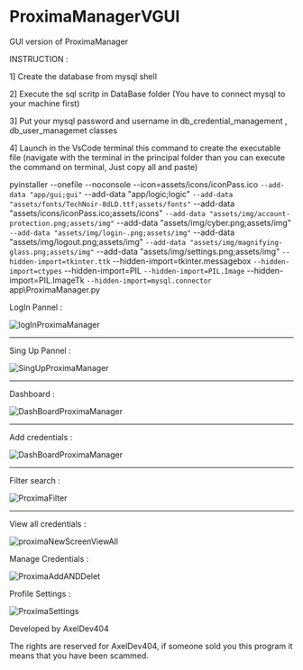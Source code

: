 # ProximaManagerVGUI
GUI version of ProximaManager 


INSTRUCTION :

1] Create the database from mysql shell

2] Execute the sql scritp in DataBase folder (You have to connect mysql to your machine first) 

3] Put your mysql password and username in db_credential_management , db_user_managemet classes  



4] Launch in the VsCode terminal this command to create the executable file (navigate with the terminal in the principal folder than you can execute the command on terminal, Just copy all and paste)
 
  pyinstaller --onefile --noconsole --icon=assets/icons/iconPass.ico `
  --add-data "app/gui;gui" `
  --add-data "app/logic;logic" `
  --add-data "assets/fonts/TechNoir-8dLD.ttf;assets/fonts" `
  --add-data "assets/icons/iconPass.ico;assets/icons" `
  --add-data "assets/img/account-protection.png;assets/img" `
  --add-data "assets/img/cyber.png;assets/img" `
  --add-data "assets/img/login-.png;assets/img" `
  --add-data "assets/img/logout.png;assets/img" `
  --add-data "assets/img/magnifying-glass.png;assets/img" `
  --add-data "assets/img/settings.png;assets/img" `
  --hidden-import=tkinter.ttk `
  --hidden-import=tkinter.messagebox `
  --hidden-import=ctypes `
  --hidden-import=PIL `
  --hidden-import=PIL.Image `
  --hidden-import=PIL.ImageTk `
  --hidden-import=mysql.connector `
  app\ProximaManager.py








LogIn Pannel : 

![logInProximaManager](https://github.com/user-attachments/assets/6253b1af-1bad-4090-9e61-5444db73cfe7)


--------------------------------------------------------------------------------------------------------------------------------------------

Sing Up Pannel : 

![SingUpProximaManager](https://github.com/user-attachments/assets/df0aee23-a500-45d5-a6e4-b229483e31fa)


--------------------------------------------------------------------------------------------------------------------------------------------

Dashboard : 

![DashBoardProximaManager](https://github.com/user-attachments/assets/c08f6d65-82ef-4b24-943d-7281988d4cda)


--------------------------------------------------------------------------------------------------------------------------------------------

Add credentials : 

![DashBoardProximaManager](https://github.com/user-attachments/assets/15a94797-ce37-417f-a7b7-24a3c67cd3b8)

--------------------------------------------------------------------------------------------------------------------------------------------

Filter search :

![ProximaFilter](https://github.com/user-attachments/assets/7b8681c3-c744-4e60-ba1f-6ee4badc0666)


--------------------------------------------------------------------------------------------------------------------------------------------

View all credentials :

![proximaNewScreenViewAll](https://github.com/user-attachments/assets/6e1c069d-60d3-4f3e-ad41-b7e0e77eb747)


Manage Credentials :

![ProximaAddANDDelet](https://github.com/user-attachments/assets/87f2a905-b514-42eb-841a-31f778404ecf)

Profile Settings : 

![ProximaSettings](https://github.com/user-attachments/assets/5dc1fe73-8981-429c-92e3-e233387c1bf3)



Developed by AxelDev404 

The rights are reserved for AxelDev404, if someone sold you this program it means that you have been scammed.


